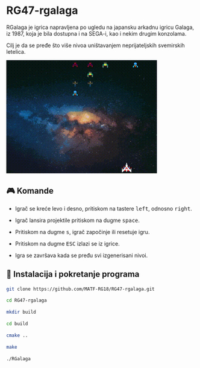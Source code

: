 # RG47-rgalaga
RGalaga je igrica napravljena po ugledu na japansku arkadnu igricu Galaga, iz 1987, koja je bila dostupna i na SEGA-i, kao i nekim drugim konzolama.

Cilj je da se pređe što više nivoa uništavanjem neprijateljskih svemirskih letelica.

![RGalaga](https://github.com/MATF-RG18/RG47-rgalaga/blob/master/screenshots/rgalaga_05_2.gif)

## :video_game: Komande

- Igrač se kreće levo i desno, pritiskom na tastere <kbd>left</kbd>, odnosno <kbd>right</kbd>.
- Igrač lansira projektile pritiskom na dugme <kbd>space</kbd>.
- Pritiskom na dugme <kbd>s</kbd>, igrač započinje ili resetuje igru.
- Pritiskom na dugme <kbd>ESC</kbd> izlazi se iz igrice.

- Igra se završava kada se pređu svi izgenerisani nivoi.

## :hammer: Instalacija i pokretanje programa

```bash 
git clone https://github.com/MATF-RG18/RG47-rgalaga.git
```
```bash 
cd RG47-rgalaga
```
```bash 
mkdir build
```
```bash 
cd build
```
```bash 
cmake ..
```
```bash 
make
```
```bash 
./RGalaga
```
